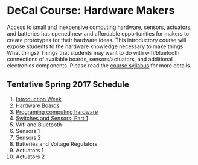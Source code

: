 # DeCal Course: Hardware Makers

Access to small and inexpensive computing hardware, sensors, actuators, and batteries has opened new and affordable opportunities for makers to create prototypes for their hardware ideas. This introductory course will expose students to the hardware knowledge necessary to make things. What things? Things that students may want to do with wifi/bluetooth connections of available boards, sensors/actuators, and additional electronics components. Please read the [course syllabus](https://people.eecs.berkeley.edu/~jpduarte/resources/DeCalCourseHardwareMakers.pdf) for more details.

## Tentative Spring 2017 Schedule

1. [Introduction Week](https://github.com/jpduarteeecs/hardwaremakers/blob/master/labs_sp17/introduction/intro.md)
2. [Hardware Boards](https://github.com/jpduarteeecs/hardwaremakers/blob/master/labs_sp17/angklung/angkulng.md)
3. [Programing computing hardware](https://github.com/jpduarteeecs/hardwaremakers/blob/master/labs_sp17/statemachine/statemachine.md)
4. [Switches and Sensors, Part 1](https://github.com/jpduarteeecs/hardwaremakers/blob/master/labs_sp17/pressuresensor/pressure_sensor.md)
5. Wifi and Bluetooth
6. Sensors 1
7. Sensors 2
8. Batteries and Voltage Regulators
9. Actuators 1
10. Actuators 2
